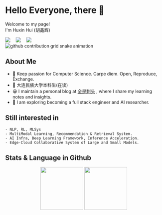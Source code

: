 # Hello Everyone, there 👋

<p>Welcome to my page! </br> I'm Huxin Hui (胡鑫辉) </p>
<!-- profile logo 个人资料徽标 -->
  <div>
     <!-- csdn -->
         <a href="https://blog.csdn.net/2301_80015656?spm=1000.2115.3001.5343"><img src="https://img.shields.io/badge/CSDN-博客-ff3300" /></a>&emsp; 
       <!-- leetcode -->
    <a href="https://leetcode.cn/u/condescending-tuf2d/"><img src="https://img.shields.io/badge/LeetCode-编程-ff9900" /></a>&emsp;
     <!-- Kaggle -->
     <a href="https://www.kaggle.com/huhuihui0"><img src="https://img.shields.io/badge/Kaggle-竞赛-007fff" /></a>&emsp;
  </div>

  <!-- Snake Code Contribution Map 贪吃蛇代码贡献图 -->
<picture>
  <source media="(prefers-color-scheme: dark)" srcset="https://raw.githubusercontent.com/huidehui/huidehui/BaolanChen/output/github-contribution-grid-snake-dark.svg">
  <source media="(prefers-color-scheme: light)" srcset="https://raw.githubusercontent.com/huidehui/huidehui/output/github-contribution-grid-snake.svg">
  <img alt="github contribution grid snake animation" src="https://raw.githubusercontent.com/huidehui/huidehui/output/github-contribution-grid-snake.svg">
</picture>
</div>

## About Me
- 🔭 Keep passion for Computer Science. Carpe diem. Open, Reproduce, Exchange.
- 💼 大连民族大学本科生(在读)
- 😀 I maintain a personal blog at [全是刺头](https://blog.csdn.net/2301_80015656?spm=1000.2115.3001.5343) , where I share my learning notes and insights.
- 🌱 I am exploring becoming a full stack engineer and AI researcher.

## Still interested in  
    - NLP, RL, MLSys
    - MultiModal Learning, Recommendation & Retrieval System.
    - AI Infra, Deep Learning Framework, Inference Acceleration.
    - Edge-Cloud Collaborative System of Large and Small Models.

## Stats & Language in Github
<div align="center" >
<!-- GitHub 数据统计 -->
<img height="137px" src="https://github-readme-stats-git-masterrstaa-rickstaa.vercel.app/api?username=huidehui&hide_title=true&hide_border=true&show_icons=true&include_all_commits=true&line_height=21text_color=000&icon_color=000&bg_color=0,ea6161,ffc64d,fffc4d,52fa5a&theme=graywhite" />
<img height="137px" src="https://github-readme-stats-git-masterrstaa-rickstaa.vercel.app/api/top-langs/?username=huidehui&hide_title=true&hide_border=true&layout=compact&langs_count=6&text_color=000&icon_color=fff&bg_color=0,52fa5a,4dfcff,c64dff&theme=graywhite" /><br>
<!-- <img height="173px" src="https://github-readme-stats-git-masterrstaa-rickstaa.vercel.app/api?username=huidehui&show_icons=true&include_all_commits=true&line_height=21" /> -->
<!-- <img height="173px" src="https://github-readme-stats-git-masterrstaa-rickstaa.vercel.app/api/top-langs/?username=huidehui&layout=compact&langs_count=6" /><br> -->

</div>
